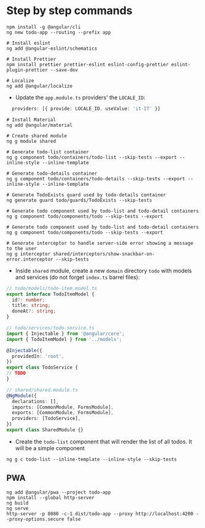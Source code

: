 # Step by step commands

```shell
npm install -g @angular/cli
ng new todo-app --routing --prefix app

# Install eslint
ng add @angular-eslint/schematics

# Install Prettier
npm install prettier prettier-eslint eslint-config-prettier eslint-plugin-prettier --save-dev

# Localize
ng add @angular/localize
```

* Update the `app.module.ts` providers' the `LOCALE_ID`:

```ts
  providers: [{ provide: LOCALE_ID, useValue: 'it-IT' }]
```

```shell
# Install Material
ng add @angular/material

# Create shared module
ng g module shared

# Generate todo-list container
ng g component todo/containers/todo-list --skip-tests --export --inline-style --inline-template

# Generate todo-details container
ng g component todo/containers/todo-details --skip-tests --export --inline-style --inline-template

# Generate TodoExists guard used by todo-details container
ng generate guard todo/guards/TodoExists --skip-tests

# Generate todo component used by todo-list and todo-detail containers
ng g component todo/components/todo --skip-tests --export

# Generate todo component used by todo-list and todo-detail containers
ng g component todo/components/todo --skip-tests --export

# Generate interceptor to handle server-side error showing a message to the user
ng g interceptor shared/interceptors/show-snackbar-on-error.interceptor --skip-tests
```

* Inside `shared` module, create a new `domain` directory `todo` with models and services (do not forget `index.ts` barrel files):

```ts
// todo/models/todo-item.model.ts
export interface TodoItemModel {
  id?: number;
  title: string;
  doneAt?: string;
}

// todo/services/todo.service.ts
import { Injectable } from '@angular/core';
import { TodoItemModel } from '../models';

@Injectable({
  providedIn: 'root',
})
export class TodoService {
// TODO
}

// shared/shared.module.ts
@NgModule({
  declarations: [],
  imports: [CommonModule, FormsModule],
  exports: [CommonModule, FormsModule],
  providers: [TodoService],
})
export class SharedModule {}
```

* Create the `todo-list` component that will render the list of all todos. It will be a simple component

```shell
ng g c todo-list --inline-template --inline-style --skip-tests
```

## PWA

```shell
ng add @angular/pwa --project todo-app
npm install --global http-server
ng build
ng serve
http-server -p 8080 -c-1 dist/todo-app --proxy http://localhost:4200 --proxy-options.secure false
```
